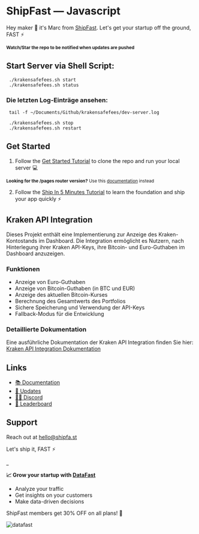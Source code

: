 # ShipFast — Javascript

Hey maker 👋 it's Marc from [ShipFast](https://shipfa.st/docs). Let's get your startup off the ground, FAST ⚡️

<sub>**Watch/Star the repo to be notified when updates are pushed**</sub>

## Start Server via Shell Script:

     ./krakensafefees.sh start
     ./krakensafefees.sh status

### Die letzten Log-Einträge ansehen:

     tail -f ~/Documents/Github/krakensafefees/dev-server.log

     ./krakensafefees.sh stop
     ./krakensafefees.sh restart

## Get Started

1. Follow the [Get Started Tutorial](https://shipfa.st/docs) to clone the repo and run your local server 💻

<sub>**Looking for the /pages router version?** Use this [documentation](https://shipfa.st/docs-old) instead</sub>

2. Follow the [Ship In 5 Minutes Tutorial](https://shipfa.st/docs/tutorials/ship-in-5-minutes) to learn the foundation and ship your app quickly ⚡️

## Kraken API Integration

Dieses Projekt enthält eine Implementierung zur Anzeige des Kraken-Kontostands im Dashboard. Die Integration ermöglicht es Nutzern, nach Hinterlegung ihrer Kraken API-Keys, ihre Bitcoin- und Euro-Guthaben im Dashboard anzuzeigen.

### Funktionen

- Anzeige von Euro-Guthaben
- Anzeige von Bitcoin-Guthaben (in BTC und EUR)
- Anzeige des aktuellen Bitcoin-Kurses
- Berechnung des Gesamtwerts des Portfolios
- Sichere Speicherung und Verwendung der API-Keys
- Fallback-Modus für die Entwicklung

### Detaillierte Dokumentation

Eine ausführliche Dokumentation der Kraken API Integration finden Sie hier:
[Kraken API Integration Dokumentation](./docs/KRAKEN_API_INTEGRATION.md)

## Links

- [📚 Documentation](https://shipfa.st/docs)
- [📣 Updates](https://shipfast.beehiiv.com/)
- [🧑‍💻 Discord](https://shipfa.st/dashboard)
- [🥇 Leaderboard](https://shipfa.st/leaderboard)

## Support

Reach out at hello@shipfa.st

Let's ship it, FAST ⚡️

\_

**📈 Grow your startup with [DataFast](https://datafa.st?ref=shipfast_readme)**

- Analyze your traffic
- Get insights on your customers
- Make data-driven decisions

ShipFast members get 30% OFF on all plans! 🎁

![datafast](https://github.com/user-attachments/assets/085453a6-8a66-45be-b7ea-a7a08e856ed8)
